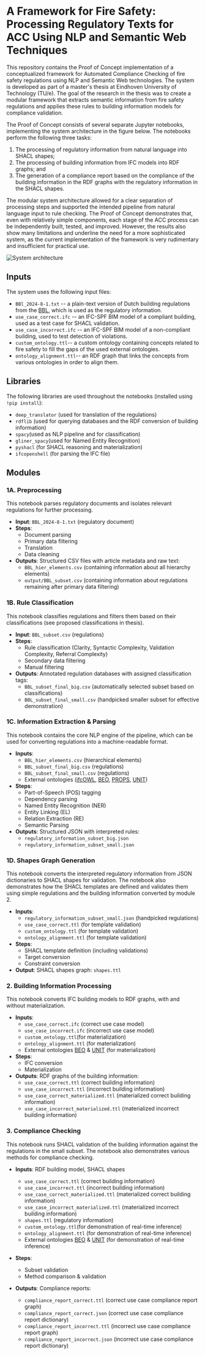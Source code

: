 
# A Framework for Fire Safety: Processing Regulatory Texts for ACC Using NLP and Semantic Web Techniques

This repository contains the Proof of Concept implementation of a conceptualized framework for Automated Compliance Checking of fire safety regulations using NLP and Semantic Web technologies. The system is developed as part of a master's thesis at Eindhoven University of Technology (TU/e). The goal of the research in the thesis was to create a modular framework that extracts semantic information from fire safety regulations and applies these rules to building information models for compliance validation. 


The Proof of Concept consists of several separate Jupyter notebooks, implementing the system architecture in the figure below. The notebooks perform the following three tasks:
1. The processing of regulatory information from natural language into SHACL shapes;
2. The processing of building information from IFC models into RDF graphs; and
3. The generation of a compliance report based on the compliance of the building information in the RDF graphs with the regulatory information in the SHACL shapes.


The modular system architecture allowed for a clear separation of processing steps and supported the intended pipeline from natural language input to rule checking. The Proof of Concept demonstrates that, even with relatively simple components, each stage of the ACC process can be independently built, tested, and improved. However, the results also show many limitations and underline the need for a more sophisticated system, as the current implementation of the framework is very rudimentary and insufficient for practical use.

![System architecture](system_architecture.png)


## Inputs
The system uses the following input files:

- `BBl_2024-8-1.txt` -- a plain-text version of Dutch building regulations from the [BBL]([https://wetten.overheid.nl/BWBR0041297/2024-08-01](https://wetten.overheid.nl/BWBR0041297/2024-08-01)), which is used as the regulatory information.
- `use_case_correct.ifc` -- an IFC-SPF BIM model of a compliant building, used as a test case for SHACL validation.
- `use_case_incorrect.ifc` -- an IFC-SPF BIM model of a non-compliant building, used to test detection of violations.
- `custom_ontology.ttl`-- a custom ontology containing concepts related to fire safety to fill the gaps of the used external ontologies.
- `ontology_alignment.ttl`-- an RDF graph that links the concepts from various ontologies in order to align them.

## Libraries
The following libraries are used throughout the notebooks (installed using `!pip install`):
- `deep_translator` (used for translation of the regulations)
- `rdflib` (used for querying databases and the RDF conversion of building information)
- `spacy`(used as NLP pipeline and for classification)
-   `gliner_spacy`(used for Named Entity Recognition)
-   `pyshacl` (for SHACL reasoning and materialization)
-   `ifcopenshell` (for parsing the IFC file)


## Modules

### 1A. Preprocessing
This notebook parses regulatory documents and isolates relevant regulations for further processing.
-   **Input**: `BBL_2024-8-1.txt` (regulatory document)
-   **Steps**:
	- Document parsing
	- Primary data filtering
	- Translation
	- Data cleaning
-   **Outputs**: Structured CSV files with article metadata and raw text:
	-  `BBL_hier_elements.csv`  (containing information about all hierarchy elements)
	-   `output/BBL_subset.csv`  (containing information about regulations remaining after primary data filtering)

### 1B. Rule Classification 
This notebook classifies regulations and filters them based on their classifications (see proposed classifications in thesis).
- **Input**: `BBL_subset.csv` (regulations)
-  **Steps**: 
	- Rule classification (Clarity, Syntactic Complexity, Validation Complexity, Referral Complexity)
	- Secondary data filtering
	- Manual filtering
-   **Outputs**:  Annotated regulation databases with assigned classification tags:
	- `BBL_subset_final_big.csv` (automatically selected subset based on classifications)
	- `BBL_subset_final_small.csv` (handpicked smaller subset for effective demonstration)


### 1C. Information Extraction & Parsing
This notebook contains the core NLP engine of the pipeline, which can be used for converting regulations into a machine-readable format.
-   **Inputs**: 
	- `BBL_hier_elements.csv` (hierarchical elements)
	- `BBL_subset_final_big.csv` (regulations)
	- `BBL_subset_final_small.csv` (regulations)
	- External ontologies ([ifcOWL](https://cramonell.github.io/ifc/ifcowl/IFC4X3_ADD2/actual/ontology.ttl), [BEO](https://cramonell.github.io/beo/actual/ontology.ttl), [PROPS](https://raw.githubusercontent.com/maximelefrancois86/props/refs/heads/master/IFC4-output.ttl), [UNIT](https://qudt.org/vocab/unit/))
-   **Steps**:
	-   Part-of-Speech (POS) tagging
	-   Dependency parsing
    -   Named Entity Recognition (NER)
    -  Entity Linking (EL)
    -   Relation Extraction (RE)
    -  Semantic Parsing
-   **Outputs**: Structured JSON with interpreted rules:
	- `regulatory_information_subset_big.json`
	- `regulatory_information_subset_small.json`

### 1D. Shapes Graph Generation
This notebook converts the interpreted regulatory information from JSON dictionaries to SHACL shapes for validation. The notebook also demonstrates how the SHACL templates are defined and validates them using simple regulations and the building information converted by module 2. 
-   **Inputs**: 
	- `regulatory_information_subset_small.json` (handpicked regulations) 
	- `use_case_correct.ttl` (for template validation)
	- `custom_ontology.ttl` (for template validation)
	- `ontology_alignment.ttl` (for template validation)
-   **Steps**: 
	- SHACL template definition (including validations)
	- Target conversion
	- Constraint conversion
-   **Output**: SHACL shapes graph: `shapes.ttl` 

### 2. Building Information Processing
This notebook converts IFC building models to RDF graphs, with and without materialization.  
-   **Inputs**: 
	- `use_case_correct.ifc` (correct use case model)
	- `use_case_incorrect.ifc` (incorrect use case model)
	- `custom_ontology.ttl`(for materialization)
	- `ontology_alignment.ttl` (for materialization)
	- External ontologies [BEO](https://cramonell.github.io/beo/actual/ontology.ttl) & [UNIT](https://qudt.org/vocab/unit/) (for materialization)
-   **Steps**:
	-  IFC conversion
    -   Materialization
-   **Outputs**: RDF graphs of the building information:
	- `use_case_correct.ttl` (correct building information)
	- `use_case_incorrect.ttl` (incorrect building information)
	- `use_case_correct_materialized.ttl` (materialized correct building information)
	- `use_case_incorrect_materialized.ttl` (materialized incorrect building information)

### 3. Compliance Checking
This notebook runs SHACL validation of the building information against the regulations in the small subset. The notebook also demonstrates various methods for compliance checking.

-   **Inputs**: RDF building model, SHACL shapes
	- `use_case_correct.ttl` (correct building information)
	- `use_case_incorrect.ttl` (incorrect building information)
	- `use_case_correct_materialized.ttl` (materialized correct building information)
	- `use_case_incorrect_materialized.ttl` (materialized incorrect building information)
	- `shapes.ttl` (regulatory information)
	- `custom_ontology.ttl`(for demonstration of real-time inference)
	- `ontology_alignment.ttl` (for demonstration of real-time inference)
	- External ontologies [BEO](https://cramonell.github.io/beo/actual/ontology.ttl) & [UNIT](https://qudt.org/vocab/unit/) (for demonstration of real-time inference)
    
-   **Steps**:
	- Subset validation
	- Method comparison & validation
-   **Outputs**: Compliance reports:
	-	`compliance_report_correct.ttl` (correct use case compliance report graph)
	-	`compliance_report_correct.json` (correct use case compliance report dictionary)
	-	`compliance_report_incorrect.ttl` (incorrect use case compliance report graph)
	-	`compliance_report_incorrect.json` (incorrect use case compliance report dictionary)

